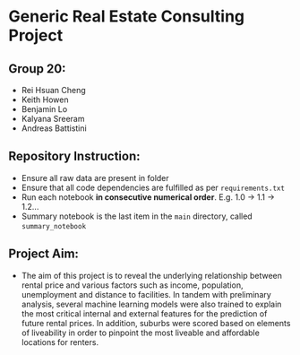 # Generic Real Estate Consulting Project
## Group 20:
* Rei Hsuan Cheng
* Keith Howen
* Benjamin Lo
* Kalyana Sreeram
* Andreas Battistini
## Repository Instruction:
* Ensure all raw data are present in folder
* Ensure that all code dependencies are fulfilled as per ```requirements.txt```
* Run each notebook **in consecutive numerical order**. E.g. 1.0 -> 1.1 -> 1.2...
* Summary notebook is the last item in the ```main``` directory, called ```summary_notebook```
## Project Aim:
* The aim of this project is to reveal the underlying relationship between rental price and various factors such as income, population, unemployment and distance to facilities. In tandem with preliminary analysis, several machine learning models were also trained to explain the most critical internal and external features for the prediction of future rental prices. In addition, suburbs were scored based on elements of liveability in order to pinpoint the most liveable and affordable locations for renters.




